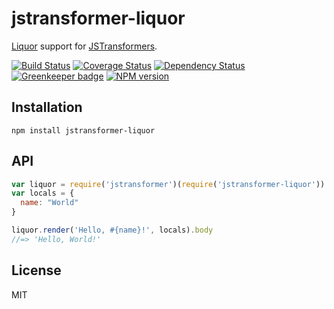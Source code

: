 # jstransformer-liquor

[Liquor](https://github.com/chjj/liquor) support for [JSTransformers](https://github.com/jstransformers).

[![Build Status](https://img.shields.io/travis/jstransformers/jstransformer-liquor/master.svg)](https://travis-ci.org/jstransformers/jstransformer-liquor)
[![Coverage Status](https://img.shields.io/codecov/c/github/jstransformers/jstransformer-liquor/master.svg)](https://codecov.io/gh/jstransformers/jstransformer-liquor)
[![Dependency Status](https://img.shields.io/david/jstransformers/jstransformer-liquor/master.svg)](http://david-dm.org/jstransformers/jstransformer-liquor)
[![Greenkeeper badge](https://badges.greenkeeper.io/jstransformers/jstransformer-liquor.svg)](https://greenkeeper.io/)
[![NPM version](https://img.shields.io/npm/v/jstransformer-liquor.svg)](https://www.npmjs.org/package/jstransformer-liquor)

## Installation

    npm install jstransformer-liquor

## API

```js
var liquor = require('jstransformer')(require('jstransformer-liquor'))
var locals = {
  name: "World"
}

liquor.render('Hello, #{name}!', locals).body
//=> 'Hello, World!'
```

## License

MIT
